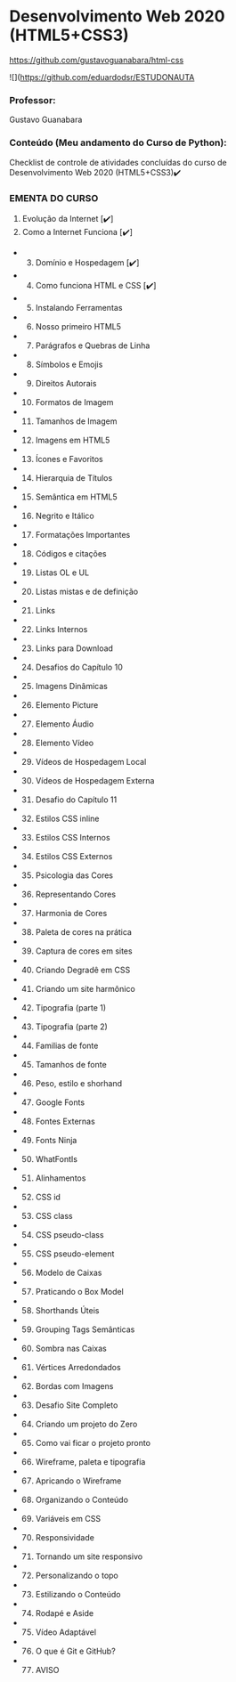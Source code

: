 # Desenvolvimento Web 2020 (HTML5+CSS3)

https://github.com/gustavoguanabara/html-css

![](https://github.com/eduardodsr/ESTUDONAUTA

### Professor:

Gustavo Guanabara

### Conteúdo (Meu andamento do Curso de Python):

 Checklist de controle de atividades concluídas do curso de Desenvolvimento Web 2020 (HTML5+CSS3)✔️

### EMENTA DO CURSO
	
01. Evolução da Internet [✔️]		
02. Como a Internet Funciona [✔️]		
- 03. Domínio e Hospedagem [✔️]		
- 04. Como funciona HTML e CSS [✔️]		
- 05. Instalando Ferramentas		
- 06. Nosso primeiro HTML5		
- 07. Parágrafos e Quebras de Linha		
- 08. Símbolos e Emojis		
- 09. Direitos Autorais		
- 10. Formatos de Imagem		
- 11. Tamanhos de Imagem		
- 12. Imagens em HTML5		
- 13. Ícones e Favoritos		
- 14. Hierarquia de Títulos		
- 15. Semântica em HTML5		
- 16. Negrito e Itálico		
- 17. Formatações Importantes		
- 18. Códigos e citações		
- 19. Listas OL e UL		
- 20. Listas mistas e de definição		
- 21. Links		
- 22. Links Internos		
- 23. Links para Download		
- 24. Desafios do Capítulo 10		
- 25. Imagens Dinâmicas		
- 26. Elemento Picture		
- 27. Elemento Áudio		
- 28. Elemento Vídeo		
- 29. Vídeos de Hospedagem Local		
- 30. Vídeos de Hospedagem Externa		
- 31. Desafio do Capítulo 11		
- 32. Estilos CSS inline		
- 33. Estilos CSS Internos		
- 34. Estilos CSS Externos		
- 35. Psicologia das Cores		
- 36. Representando Cores		
- 37. Harmonia de Cores		
- 38. Paleta de cores na prática		
- 39. Captura de cores em sites		
- 40. Criando Degradê em CSS		
- 41. Criando um site harmônico		
- 42. Tipografia (parte 1)		
- 43. Tipografia (parte 2)		
- 44. Familias de fonte		
- 45. Tamanhos de fonte		
- 46. Peso, estilo e shorhand		
- 47. Google Fonts		
- 48. Fontes Externas		
- 49. Fonts Ninja		
- 50. WhatFontIs		
- 51. Alinhamentos		
- 52. CSS id		
- 53. CSS class		
- 54. CSS pseudo-class		
- 55. CSS pseudo-element		
- 56. Modelo de Caixas		
- 57. Praticando o Box Model		
- 58. Shorthands Úteis		
- 59. Grouping Tags Semânticas		
- 60. Sombra nas Caixas		
- 61. Vértices Arredondados		
- 62. Bordas com Imagens		
- 63. Desafio Site Completo		
- 64. Criando um projeto do Zero		
- 65. Como vai ficar o projeto pronto		
- 66. Wireframe, paleta e tipografia		
- 67. Apricando o Wireframe		
- 68. Organizando o Conteúdo		
- 69. Variáveis em CSS		
- 70. Responsividade		
- 71. Tornando um site responsivo		
- 72. Personalizando o topo		
- 73. Estilizando o Conteúdo		
- 74. Rodapé e Aside		
- 75. Vídeo Adaptável		
- 76. O que é Git e GitHub?		
- 77. AVISO		

